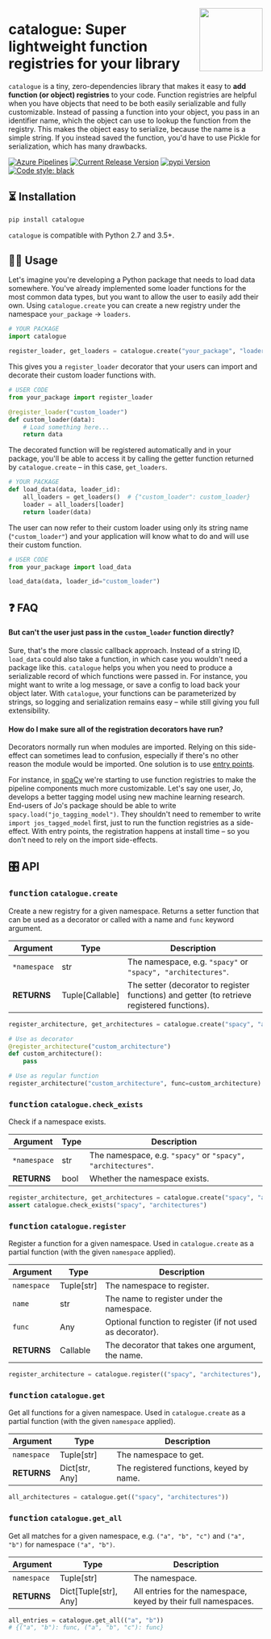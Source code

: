 <a href="https://explosion.ai"><img src="https://explosion.ai/assets/img/logo.svg" width="125" height="125" align="right" /></a>

# catalogue: Super lightweight function registries for your library

`catalogue` is a tiny, zero-dependencies library that makes it easy to **add
function (or object) registries** to your code. Function registries are helpful
when you have objects that need to be both easily serializable and fully
customizable. Instead of passing a function into your object, you pass in an
identifier name, which the object can use to lookup the function from the
registry. This makes the object easy to serialize, because the name is a simple
string. If you instead saved the function, you'd have to use Pickle for
serialization, which has many drawbacks.

[![Azure Pipelines](https://img.shields.io/azure-devops/build/explosion-ai/public/14/master.svg?logo=azure-pipelines&style=flat-square&label=build)](https://dev.azure.com/explosion-ai/public/_build?definitionId=14)
[![Current Release Version](https://img.shields.io/github/v/release/explosion/catalogue.svg?style=flat-square&include_prereleases&logo=github)](https://github.com/explosion/catalogue/releases)
[![pypi Version](https://img.shields.io/pypi/v/catalogue.svg?style=flat-square&logo=pypi&logoColor=white)](https://pypi.org/project/catalogue/)
[![Code style: black](https://img.shields.io/badge/code%20style-black-000000.svg?style=flat-square)](https://github.com/ambv/black)

## ⏳ Installation

```python
pip install catalogue
```

`catalogue` is compatible with Python 2.7 and 3.5+.

## 👩‍💻 Usage

Let's imagine you're developing a Python package that needs to load data
somewhere. You've already implemented some loader functions for the most common
data types, but you want to allow the user to easily add their own. Using
`catalogue.create` you can create a new registry under the namespace
`your_package` &rarr; `loaders`.

```python
# YOUR PACKAGE
import catalogue

register_loader, get_loaders = catalogue.create("your_package", "loaders")
```

This gives you a `register_loader` decorator that your users can import and
decorate their custom loader functions with.

```python
# USER CODE
from your_package import register_loader

@register_loader("custom_loader")
def custom_loader(data):
    # Load something here...
    return data
```

The decorated function will be registered automatically and in your package,
you'll be able to access it by calling the getter function returned by
`catalogue.create` – in this case, `get_loaders`.

```python
# YOUR PACKAGE
def load_data(data, loader_id):
    all_loaders = get_loaders()  # {"custom_loader": custom_loader}
    loader = all_loaders[loader]
    return loader(data)
```

The user can now refer to their custom loader using only its string name
(`"custom_loader"`) and your application will know what to do and will use their
custom function.

```python
# USER CODE
from your_package import load_data

load_data(data, loader_id="custom_loader")
```

## ❓ FAQ

#### But can't the user just pass in the `custom_loader` function directly?

Sure, that's the more classic callback approach. Instead of a string ID,
`load_data` could also take a function, in which case you wouldn't need a
package like this. `catalogue` helps you when you need to produce a serializable
record of which functions were passed in. For instance, you might want to write
a log message, or save a config to load back your object later. With
`catalogue`, your functions can be parameterized by strings, so logging and
serialization remains easy – while still giving you full extensibility.

#### How do I make sure all of the registration decorators have run?

Decorators normally run when modules are imported. Relying on this side-effect
can sometimes lead to confusion, especially if there's no other reason the
module would be imported. One solution is to use
[entry points](https://packaging.python.org/tutorials/packaging-projects/#entry-points).

For instance, in [spaCy](https://spacy.io) we're starting to use function
registries to make the pipeline components much more customizable. Let's say one
user, Jo, develops a better tagging model using new machine learning research.
End-users of Jo's package should be able to write
`spacy.load("jo_tagging_model")`. They shouldn't need to remember to write
`import jos_tagged_model` first, just to run the function registries as a
side-effect. With entry points, the registration happens at install time – so
you don't need to rely on the import side-effects.

## 🎛 API

### <kbd>function</kbd> `catalogue.create`

Create a new registry for a given namespace. Returns a setter function that can
be used as a decorator or called with a name and `func` keyword argument.

| Argument     | Type            | Description                                                                                 |
| ------------ | --------------- | ------------------------------------------------------------------------------------------- |
| `*namespace` | str             | The namespace, e.g. `"spacy"` or `"spacy", "architectures"`.                                |
| **RETURNS**  | Tuple[Callable] | The setter (decorator to register functions) and getter (to retrieve registered functions). |

```python
register_architecture, get_architectures = catalogue.create("spacy", "architectures")

# Use as decorator
@register_architecture("custom_architecture")
def custom_architecture():
    pass

# Use as regular function
register_architecture("custom_architecture", func=custom_architecture)
```

### <kbd>function</kbd> `catalogue.check_exists`

Check if a namespace exists.

| Argument     | Type | Description                                                  |
| ------------ | ---- | ------------------------------------------------------------ |
| `*namespace` | str  | The namespace, e.g. `"spacy"` or `"spacy", "architectures"`. |
| **RETURNS**  | bool | Whether the namespace exists.                                |

```python
register_architecture, get_architectures = catalogue.create("spacy", "architectures")
assert catalogue.check_exists("spacy", "architectures")
```

### <kbd>function</kbd> `catalogue.register`

Register a function for a given namespace. Used in `catalogue.create` as a
partial function (with the given `namespace` applied).

| Argument    | Type       | Description                                               |
| ----------- | ---------- | --------------------------------------------------------- |
| `namespace` | Tuple[str] | The namespace to register.                                |
| `name`      | str        | The name to register under the namespace.                 |
| `func`      | Any        | Optional function to register (if not used as decorator). |
| **RETURNS** | Callable   | The decorator that takes one argument, the name.          |

```python
register_architecture = catalogue.register(("spacy", "architectures"), "my_custom_architecture")

```

### <kbd>function</kbd> `catalogue.get`

Get all functions for a given namespace. Used in `catalogue.create` as a partial
function (with the given `namespace` applied).

| Argument    | Type           | Description                              |
| ----------- | -------------- | ---------------------------------------- |
| `namespace` | Tuple[str]     | The namespace to get.                    |
| **RETURNS** | Dict[str, Any] | The registered functions, keyed by name. |

```python
all_architectures = catalogue.get(("spacy", "architectures"))
```

### <kbd>function</kbd> `catalogue.get_all`

Get all matches for a given namespace, e.g. `("a", "b", "c")` and `("a", "b")`
for namespace `("a", "b")`.

| Argument    | Type                  | Description                                                    |
| ----------- | --------------------- | -------------------------------------------------------------- |
| `namespace` | Tuple[str]            | The namespace.                                                 |
| **RETURNS** | Dict[Tuple[str], Any] | All entries for the namespace, keyed by their full namespaces. |

```python
all_entries = catalogue.get_all(("a", "b"))
# {("a", "b"): func, ("a", "b", "c"): func}
```
